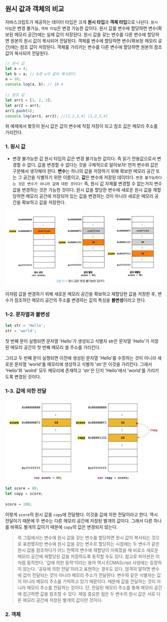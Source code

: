 ## 원시 값과 객체의 비교

자바스크립트가 제공하는 데이터 타입은 크게 **원시 타입**과 **객체 타입**으로 나뉜다.
`원시 타입`은 변경 불가능, `객체 타입`은 변경 가능한 값이다.
원시 값를 변수에 할당하면 변수(확보된 메모리 공간)에는 실제 값이 저장된다. 원시 값을 갖는 변수를 다른 변수에 할당하면 원본의 원시 값이 복사되어 전달된다.
객체를 변수에 할당하면 변수(확보된 메모리 공간)에는 참조 값이 저장된다. 객체를 가리키는 변수를 다른 변수에 할당하면 원본의 참조 값이 복사되어 전달된다.

```javascript
// 원시 값
let a = 4;
let b = a; // b엔 a의 값이 복사된다.
a = 10;
console.log(a, b); // 10 4

// 참조 값
let arr1 = [1, 2, 3];
let arr2 = arr1;
arr1.push(4);
console.log(arr1, arr2); //[1,2,3,4] [1,2,3,4]
```

위 예제에서 봤듯이 원시 값은 값이 변수에 직접 저장이 되고 참조 값은 메모리 주소를 가리킨다.

### 1. 원시 값

- 변경 불가능한 값
  원시 타입의 값은 변경 불가능한 값이다. 즉 읽기 전용값으로서 변경할 수 없다.
  값을 변경할 수 없다는 것을 구체적으로 알아보자!
  먼저 변수와 값은 구분해서 생각해야 한다.
  **변수**는 하나의 값을 저장하기 위해 확보한 메모리 공간 또는 그 공간을 식별하기 위한 이름이고, **값**은 변수에 저장된 데이터다.
  `변경 불가능하다는 것은 변수가 아니라 값에 대한 것이다!`
  즉, 원시 값 자체를 변경할 수 없는거지 변수 값을 변경하는 것은 가능한 것이다.
  원시 값을 할당한 변수에 새로운 원시 값을 재할당하면 메모리 공간에 저장되어 있는 값을 변경하는 것이 아니라 새로운 메모리 공간을 확보하고 값을 저장한다.

![원시값](./Image/원시값1.jpg)

이처럼 값을 변경하기 위해 새로운 메모리 공간을 확보하고 재할당한 값을 저장한 후, 변수가 참조하던 메모리 공간의 주소를 변경하는 값의 특성을 **불변성**이라고 한다.

### 1-2. 문자열과 불변성

```javascript
let str = 'Hello';
str = 'world';
```

첫 번째 문이 실행되면 문자열 'Hello'가 생성되고 식별자 str은 문자열 'Hello'가 저장된 메모리 공간의 첫 번째 메모리 셀 주소를 가리킨다.

그리고 두 번째 문이 실행되면 이전에 생성된 문자열 'Hello'를 수정하는 것이 아니라 새로운 문자열 'world'를 메모리에 생성하고 식별자 'str'은 이것을 가리킨다. 그래서 'Hello'와 'wolrd' 모두 메모리에 존재하고 'str'은 단지 'Hello'에서 'world'를 가리키도록 변경된 것이다.

### 1-3. 값에 의한 전달

![값에 의한 전달](./Image/값에의한전달.png)

```javascript
let score = 80;
let copy = score;

score = 100;
```

이렇게 `score`의 원시 값을 `copy`에 전달했다. 이것을 값에 의한 전달이라고 한다.
역시 전달이기 때문에 두 변수는 다른 메모리 공간에 저장된 별개의 값이다.
그래서 다른 하나를 바꿔도 별개의 값이기 때문에 `copy`의 값은 변경되지 않는다.

> 위 그림에서는 변수에 원시 값을 갖는 변수를 할당하면 원시 값이 복사되는 것으로 표현했지만 변수에 원시 값을 갖는 변수르 할당하는 시점에는 두 변수가 같은 원시 값을 참조하다가 어느 한쪽의 변수에 재할당이 이뤄졌을 때 비로소 새로운 메모리 공간에 재할당된 값을 저장하도록 동작할 수도 있다. 참고로 파이썬은 이처럼 동작한다. '값에 의한 동작'이라는 용어 역시 ECMAScript 사양에는 등장하지 않는다. '공유에 의한 전달'이라고 표현하는 경우도 있다. 엄격히 말하면 변수에 값이 전달되는 것이 아니라 메모리 주소가 전달된다. 변수와 같은 식별자는 값이 아니라 메모리 주소를 기억하고 있기 때문이다. 때문에 값을 전달하는 것이 아니라 메모리 주소를 전달하는 것이다. 단, 전달된 메모리 주소를 통해 메모리 공간에 접근하면 값을 참조할 수 있다. 제일 중요한 점은 두 변수의 원시 값은 서로 다른 메모리 공간에 저장된 별개의 값이란 것이다.

### 2. 객체
